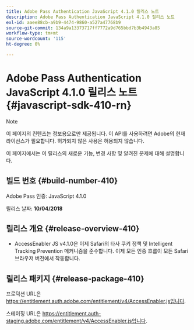 ```yaml
---
title: Adobe Pass Authentication JavaScript 4.1.0 릴리스 노트
description: Adobe Pass Authentication JavaScript 4.1.0 릴리스 노트
exl-id: aaee88cb-a9b9-4474-9860-a527a47768b9
source-git-commit: 134a9a13373717ff7772a9d765bbd7b3b4943a85
workflow-type: tm+mt
source-wordcount: '115'
ht-degree: 0%

---
```


# Adobe Pass Authentication JavaScript 4.1.0 릴리스 노트 {#javascript-sdk-410-rn}

>[!NOTE]
>
>이 페이지의 컨텐츠는 정보용으로만 제공됩니다. 이 API를 사용하려면 Adobe의 현재 라이선스가 필요합니다. 허가되지 않은 사용은 허용되지 않습니다.

이 페이지에서는 이 릴리스의 새로운 기능, 변경 사항 및 알려진 문제에 대해 설명합니다.

## 빌드 번호 {#build-number-410}

Adobe Pass 인증: JavaScript 4.1.0

릴리스 날짜: **10/04/2018**

## 릴리스 개요 {#release-overview-410}

* AccessEnabler JS v4.1.0은 이제 Safari의 타사 쿠키 정책 및 Intelligent Tracking Prevention 메커니즘을 준수합니다. 이제 모든 인증 흐름이 모든 Safari 브라우저 버전에서 작동합니다.

## 릴리스 패키지 {#release-package-410}

프로덕션 URL은 https://entitlement.auth.adobe.com/entitlement/v4/AccessEnabler.js입니다.

스테이징 URL은 https://entitlement.auth-staging.adobe.com/entitlement/v4/AccessEnabler.js입니다.
